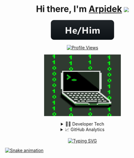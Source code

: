 <h1 align="center">Hi there, I'm <a href="https://arpidek.github.io">Arpidek</a> <img src="https://media.giphy.com/media/hvRJCLFzcasrR4ia7z/giphy.gif" width="25px"> </h1>

<div align="center">
  
  [![Pronoun](https://github.com/MikeCodesDotNET/ColoredBadges/blob/master/svg/pronouns/hehim.svg)](#)
  
  [![Profile Views](https://komarev.com/ghpvc/?username=arpidek)](#)
  
</div>
  
<p align="center">
  <a href="#"><img width="250px" height="200px" src="./img/0101.gif"></a>
</p>

<details align="center">
  <summary>👨‍💻 Developer Tech</summary>
  <h3>🌐 Browsers</h3>
  <div>
    <a href="#">
      <img src="https://img.shields.io/badge/Opera-FF1B2D?style=for-the-badge&logo=Opera&logoColor=white" alt="opera" />
      <img src="https://img.shields.io/badge/Google%20Chrome-4285F4?style=for-the-badge&logo=GoogleChrome&logoColor=white" alt="chrome" />
      <img src="https://img.shields.io/badge/Brave-FB542B?style=for-the-badge&logo=Brave&logoColor=white" alt="brave" />
      <img src="https://img.shields.io/badge/Vivaldi-EF3939?style=for-the-badge&logo=Vivaldi&logoColor=white" alt="vivaldi" />
      <img src="https://img.shields.io/badge/Tor-7D4698?style=for-the-badge&logo=Tor-Browser&logoColor=white" alt="tor" />
    </a>
  </div>
  <h3>💾 Databases</h3>
  <div>
    <a href="#">
      <img src="https://img.shields.io/badge/mysql-%2300f.svg?style=for-the-badge&logo=mysql&logoColor=white" alt="mysql" />
      <img src="https://img.shields.io/badge/MariaDB-003545?style=for-the-badge&logo=mariadb&logoColor=white" alt="mariadb" />
      <img src="https://img.shields.io/badge/MongoDB-%234ea94b.svg?style=for-the-badge&logo=mongodb&logoColor=white" alt="mongodb" />
      <img src="https://img.shields.io/badge/postgres-%23316192.svg?style=for-the-badge&logo=postgresql&logoColor=white" alt="postgresql" />
      <img src="https://img.shields.io/badge/redis-%23DD0031.svg?style=for-the-badge&logo=redis&logoColor=white" alt="redis" />
      <img src="https://img.shields.io/badge/sqlite-%2307405e.svg?style=for-the-badge&logo=sqlite&logoColor=white" alt="sqlite" />
    </a>
  </div>
  <h3>🎈 Hosting/SaaS</h3>
  <div>
    <a href="#">
      <img src="https://img.shields.io/badge/azure-%230072C6.svg?style=for-the-badge&logo=microsoftazure&logoColor=white" alt="azure" />
      <img src="https://img.shields.io/badge/AWS-%23FF9900.svg?style=for-the-badge&logo=amazon-aws&logoColor=white" alt="aws" />
      <img src="https://img.shields.io/badge/GoogleCloud-%234285F4.svg?style=for-the-badge&logo=google-cloud&logoColor=white" alt="google-cloud" />
      <img src="https://img.shields.io/badge/Oracle-F80000?style=for-the-badge&logo=oracle&logoColor=white" alt="oracle" />
      <img src="https://img.shields.io/badge/ovh-%23123F6D.svg?style=for-the-badge&logo=ovh&logoColor=#123F6D" alt="ovh" />
      <img src="https://img.shields.io/badge/Cloudflare-F38020?style=for-the-badge&logo=Cloudflare&logoColor=white" alt="cloudflare" />
    </a>
  </div>
  <h3>💻 IDEs/Editors</h3>
  <div>
    <a href="#">
      <img src="https://img.shields.io/badge/IntelliJIDEA-000000.svg?style=for-the-badge&logo=intellij-idea&logoColor=white" alt="intellij" />
      <img src="https://img.shields.io/badge/Eclipse-FE7A16.svg?style=for-the-badge&logo=Eclipse&logoColor=white" alt="eclipse" />
      <img src="https://img.shields.io/badge/NetBeansIDE-1B6AC6.svg?style=for-the-badge&logo=apache-netbeans-ide&logoColor=white" alt="netbeans" />
      <img src="https://img.shields.io/badge/CLion-black?style=for-the-badge&logo=clion&logoColor=white" alt="clion" />
      <img src="https://img.shields.io/badge/GoLand-0f0f0f?&style=for-the-badge&logo=goland&logoColor=white" alt="goland" />
      <img src="https://img.shields.io/badge/pycharm-143?style=for-the-badge&logo=pycharm&logoColor=black&color=black&labelColor=green" alt="pycharm" />
      <img src="https://img.shields.io/badge/Visual%20Studio-5C2D91.svg?style=for-the-badge&logo=visual-studio&logoColor=white" alt="visualstudio" />
      <img src="https://img.shields.io/badge/Visual%20Studio%20Code-0078d7.svg?style=for-the-badge&logo=visual-studio-code&logoColor=white" alt="vscode" />
      <img src="https://img.shields.io/badge/sublime_text-%23575757.svg?style=for-the-badge&logo=sublime-text&logoColor=important" alt="sublimetext" />
      <img src="https://img.shields.io/badge/Atom-%2366595C.svg?style=for-the-badge&logo=atom&logoColor=white" alt="atom" />
      <img src="https://img.shields.io/badge/webstorm-143?style=for-the-badge&logo=webstorm&logoColor=white&color=black" alt="webstorm" />
      <img src="https://img.shields.io/badge/VIM-%2311AB00.svg?style=for-the-badge&logo=vim&logoColor=white" alt="vim" />
    </a>
  </div>
</details>

<details align="center">
  <summary>📈 GitHub Analytics</summary>
  <h3>GitHub Analytics</h3>
  <div>
    <a href="#" />
    <img height="150px" src="https://github-readme-stats.vercel.app/api?username=Arpidek&show_icons=true&theme=dark" />
    <img height="150px" src="https://github-readme-stats.vercel.app/api/top-langs/?username=Arpidek&theme=dark" />
  </div>
</details>

<div align="center">
  
  [![Typing SVG](https://readme-typing-svg.herokuapp.com?color=%2339EB00&center=true&lines=I'm+Arpidek;S.+Developer+%26+R.+Engineer;%2B10+years+of+experience;I+love+Programming+%26+Hacking)](#)    
  
</div>

[![Snake animation](https://github.com/Arpidek/Arpidek/blob/output/github-contribution-grid-snake.svg)](#)
